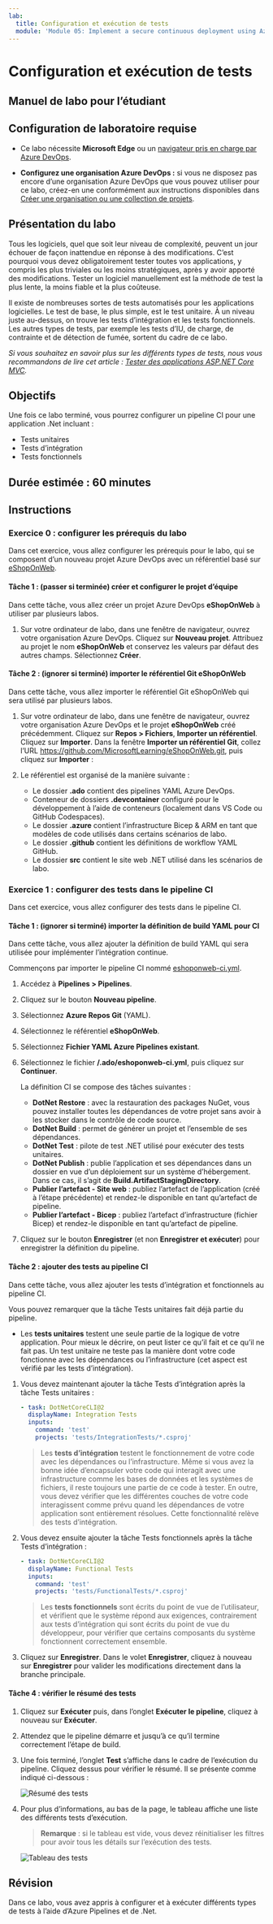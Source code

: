 ```yaml
---
lab:
  title: Configuration et exécution de tests
  module: 'Module 05: Implement a secure continuous deployment using Azure Pipelines'
---
```


# Configuration et exécution de tests

## Manuel de labo pour l’étudiant

## Configuration de laboratoire requise

- Ce labo nécessite **Microsoft Edge** ou un [navigateur pris en charge par Azure DevOps](https://docs.microsoft.com/azure/devops/server/compatibility).

- **Configurez une organisation Azure DevOps :** si vous ne disposez pas encore d’une organisation Azure DevOps que vous pouvez utiliser pour ce labo, créez-en une conformément aux instructions disponibles dans [Créer une organisation ou une collection de projets](https://learn.microsoft.com/dotnet/architecture/modern-web-apps-azure/test-asp-net-core-mvc-apps).

## Présentation du labo

Tous les logiciels, quel que soit leur niveau de complexité, peuvent un jour échouer de façon inattendue en réponse à des modifications. C’est pourquoi vous devez obligatoirement tester toutes vos applications, y compris les plus triviales ou les moins stratégiques, après y avoir apporté des modifications. Tester un logiciel manuellement est la méthode de test la plus lente, la moins fiable et la plus coûteuse.

Il existe de nombreuses sortes de tests automatisés pour les applications logicielles. Le test de base, le plus simple, est le test unitaire. À un niveau juste au-dessus, on trouve les tests d’intégration et les tests fonctionnels. Les autres types de tests, par exemple les tests d’IU, de charge, de contrainte et de détection de fumée, sortent du cadre de ce labo.

*Si vous souhaitez en savoir plus sur les différents types de tests, nous vous recommandons de lire cet article : [Tester des applications ASP.NET Core MVC](https://learn.microsoft.com/dotnet/architecture/modern-web-apps-azure/test-asp-net-core-mvc-apps).*

## Objectifs

Une fois ce labo terminé, vous pourrez configurer un pipeline CI pour une application .Net incluant :

- Tests unitaires
- Tests d’intégration
- Tests fonctionnels

## Durée estimée : 60 minutes

## Instructions

### Exercice 0 : configurer les prérequis du labo

Dans cet exercice, vous allez configurer les prérequis pour le labo, qui se composent d’un nouveau projet Azure DevOps avec un référentiel basé sur [eShopOnWeb](https://github.com/MicrosoftLearning/eShopOnWeb).

#### Tâche 1 : (passer si terminée) créer et configurer le projet d’équipe

Dans cette tâche, vous allez créer un projet Azure DevOps **eShopOnWeb** à utiliser par plusieurs labos.

1. Sur votre ordinateur de labo, dans une fenêtre de navigateur, ouvrez votre organisation Azure DevOps. Cliquez sur **Nouveau projet**. Attribuez au projet le nom **eShopOnWeb** et conservez les valeurs par défaut des autres champs. Sélectionnez **Créer**.

#### Tâche 2 : (ignorer si terminé) importer le référentiel Git eShopOnWeb

Dans cette tâche, vous allez importer le référentiel Git eShopOnWeb qui sera utilisé par plusieurs labos.

1. Sur votre ordinateur de labo, dans une fenêtre de navigateur, ouvrez votre organisation Azure DevOps et le projet **eShopOnWeb** créé précédemment. Cliquez sur **Repos > Fichiers**, **Importer un référentiel**. Cliquez sur **Importer**. Dans la fenêtre **Importer un référentiel Git**, collez l’URL https://github.com/MicrosoftLearning/eShopOnWeb.git, puis cliquez sur **Importer** :

1. Le référentiel est organisé de la manière suivante :
    - Le dossier **.ado** contient des pipelines YAML Azure DevOps.
    - Conteneur de dossiers **.devcontainer** configuré pour le développement à l’aide de conteneurs (localement dans VS Code ou GitHub Codespaces).
    - Le dossier **.azure** contient l’infrastructure Bicep & ARM en tant que modèles de code utilisés dans certains scénarios de labo.
    - Le dossier **.github** contient les définitions de workflow YAML GitHub.
    - Le dossier **src** contient le site web .NET utilisé dans les scénarios de labo.

### Exercice 1 : configurer des tests dans le pipeline CI

Dans cet exercice, vous allez configurer des tests dans le pipeline CI.

#### Tâche 1 : (ignorer si terminé) importer la définition de build YAML pour CI

Dans cette tâche, vous allez ajouter la définition de build YAML qui sera utilisée pour implémenter l’intégration continue.

Commençons par importer le pipeline CI nommé [eshoponweb-ci.yml](https://github.com/MicrosoftLearning/eShopOnWeb/blob/main/.ado/eshoponweb-ci.yml).

1. Accédez à **Pipelines > Pipelines**.
1. Cliquez sur le bouton **Nouveau pipeline**.
1. Sélectionnez **Azure Repos Git** (YAML).
1. Sélectionnez le référentiel **eShopOnWeb**.
1. Sélectionnez **Fichier YAML Azure Pipelines existant**.
1. Sélectionnez le fichier **/.ado/eshoponweb-ci.yml**, puis cliquez sur **Continuer**.

    La définition CI se compose des tâches suivantes :
    - **DotNet Restore** : avec la restauration des packages NuGet, vous pouvez installer toutes les dépendances de votre projet sans avoir à les stocker dans le contrôle de code source.
    - **DotNet Build** : permet de générer un projet et l’ensemble de ses dépendances.
    - **DotNet Test** : pilote de test .NET utilisé pour exécuter des tests unitaires.
    - **DotNet Publish** : publie l’application et ses dépendances dans un dossier en vue d’un déploiement sur un système d’hébergement. Dans ce cas, il s’agit de **Build.ArtifactStagingDirectory**.
    - **Publier l’artefact - Site web** : publiez l’artefact de l’application (créé à l’étape précédente) et rendez-le disponible en tant qu’artefact de pipeline.
    - **Publier l’artefact - Bicep** : publiez l’artefact d’infrastructure (fichier Bicep) et rendez-le disponible en tant qu’artefact de pipeline.
1. Cliquez sur le bouton  **Enregistrer** (et non **Enregistrer et exécuter**) pour enregistrer la définition du pipeline.

#### Tâche 2 : ajouter des tests au pipeline CI

Dans cette tâche, vous allez ajouter les tests d’intégration et fonctionnels au pipeline CI.

Vous pouvez remarquer que la tâche Tests unitaires fait déjà partie du pipeline.

- Les **tests unitaires** testent une seule partie de la logique de votre application. Pour mieux le décrire, on peut lister ce qu’il fait et ce qu’il ne fait pas. Un test unitaire ne teste pas la manière dont votre code fonctionne avec les dépendances ou l’infrastructure (cet aspect est vérifié par les tests d’intégration).

1. Vous devez maintenant ajouter la tâche Tests d’intégration après la tâche Tests unitaires :

    ```YAML
    - task: DotNetCoreCLI@2
      displayName: Integration Tests
      inputs:
        command: 'test'
        projects: 'tests/IntegrationTests/*.csproj'
    ```

    > Les **tests d’intégration** testent le fonctionnement de votre code avec les dépendances ou l’infrastructure. Même si vous avez la bonne idée d’encapsuler votre code qui interagit avec une infrastructure comme les bases de données et les systèmes de fichiers, il reste toujours une partie de ce code à tester. En outre, vous devez vérifier que les différentes couches de votre code interagissent comme prévu quand les dépendances de votre application sont entièrement résolues. Cette fonctionnalité relève des tests d’intégration.

1. Vous devez ensuite ajouter la tâche Tests fonctionnels après la tâche Tests d’intégration :

    ```YAML
    - task: DotNetCoreCLI@2
      displayName: Functional Tests
      inputs:
        command: 'test'
        projects: 'tests/FunctionalTests/*.csproj'
    ```

    > Les **tests fonctionnels** sont écrits du point de vue de l’utilisateur, et vérifient que le système répond aux exigences, contrairement aux tests d’intégration qui sont écrits du point de vue du développeur, pour vérifier que certains composants du système fonctionnent correctement ensemble.

16. Cliquez sur **Enregistrer**. Dans le volet **Enregistrer**, cliquez à nouveau sur **Enregistrer** pour valider les modifications directement dans la branche principale.

#### Tâche 4 : vérifier le résumé des tests

1. Cliquez sur **Exécuter** puis, dans l’onglet **Exécuter le pipeline**, cliquez à nouveau sur **Exécuter**.

1. Attendez que le pipeline démarre et jusqu’à ce qu’il termine correctement l’étape de build.

1. Une fois terminé, l’onglet **Test** s’affiche dans le cadre de l’exécution du pipeline. Cliquez dessus pour vérifier le résumé. Il se présente comme indiqué ci-dessous :

    ![Résumé des tests](images/AZ400_M05_L09_Tests_Summary.png)

1. Pour plus d’informations, au bas de la page, le tableau affiche une liste des différents tests d’exécution.

    >**Remarque** : si le tableau est vide, vous devez réinitialiser les filtres pour avoir tous les détails sur l’exécution des tests.

    ![Tableau des tests](images/AZ400_M05_L09_Tests_Table.png)

## Révision

Dans ce labo, vous avez appris à configurer et à exécuter différents types de tests à l’aide d’Azure Pipelines et de .Net.
